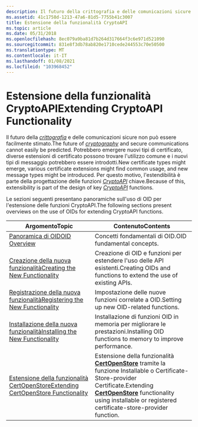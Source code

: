 ```yaml
---
description: Il futuro della crittografia e delle comunicazioni sicure non può essere facilmente stimato.
ms.assetid: 41c1758d-1213-47a6-81d5-7755b41c3007
title: Estensione della funzionalità CryptoAPI
ms.topic: article
ms.date: 05/31/2018
ms.openlocfilehash: 8ec079a9ba81d7b264d317664f3c6e971d521090
ms.sourcegitcommit: 831e8f3db78ab820e1710cede244553c70e50500
ms.translationtype: MT
ms.contentlocale: it-IT
ms.lasthandoff: 01/08/2021
ms.locfileid: "103968452"
---
```

# <a name="extending-cryptoapi-functionality"></a><span data-ttu-id="242c3-103">Estensione della funzionalità CryptoAPI</span><span class="sxs-lookup"><span data-stu-id="242c3-103">Extending CryptoAPI Functionality</span></span>

<span data-ttu-id="242c3-104">Il futuro della [*crittografia*](../secgloss/c-gly.md) e delle comunicazioni sicure non può essere facilmente stimato.</span><span class="sxs-lookup"><span data-stu-id="242c3-104">The future of [*cryptography*](../secgloss/c-gly.md) and secure communications cannot easily be predicted.</span></span> <span data-ttu-id="242c3-105">Potrebbero emergere nuovi tipi di certificato, diverse estensioni di certificato possono trovare l'utilizzo comune e i nuovi tipi di messaggio potrebbero essere introdotti.</span><span class="sxs-lookup"><span data-stu-id="242c3-105">New certificate types might emerge, various certificate extensions might find common usage, and new message types might be introduced.</span></span> <span data-ttu-id="242c3-106">Per questo motivo, l'estendibilità è parte della progettazione delle funzioni [*CryptoAPI*](../secgloss/c-gly.md) chiave.</span><span class="sxs-lookup"><span data-stu-id="242c3-106">Because of this, extensibility is part of the design of key [*CryptoAPI*](../secgloss/c-gly.md) functions.</span></span>

<span data-ttu-id="242c3-107">Le sezioni seguenti presentano panoramiche sull'uso di OID per l'estensione delle funzioni CryptoAPI.</span><span class="sxs-lookup"><span data-stu-id="242c3-107">The following sections present overviews on the use of OIDs for extending CryptoAPI functions.</span></span>



| <span data-ttu-id="242c3-108">Argomento</span><span class="sxs-lookup"><span data-stu-id="242c3-108">Topic</span></span>                                                                              | <span data-ttu-id="242c3-109">Contenuto</span><span class="sxs-lookup"><span data-stu-id="242c3-109">Contents</span></span>                                                                                                                            |
|------------------------------------------------------------------------------------|-------------------------------------------------------------------------------------------------------------------------------------|
| [<span data-ttu-id="242c3-110">Panoramica di OID</span><span class="sxs-lookup"><span data-stu-id="242c3-110">OID Overview</span></span>](oid-overview.md)                                                   | <span data-ttu-id="242c3-111">Concetti fondamentali di OID.</span><span class="sxs-lookup"><span data-stu-id="242c3-111">OID fundamental concepts.</span></span>                                                                                                           |
| [<span data-ttu-id="242c3-112">Creazione della nuova funzionalità</span><span class="sxs-lookup"><span data-stu-id="242c3-112">Creating the New Functionality</span></span>](creating-the-new-functionality.md)               | <span data-ttu-id="242c3-113">Creazione di OID e funzioni per estendere l'uso delle API esistenti.</span><span class="sxs-lookup"><span data-stu-id="242c3-113">Creating OIDs and functions to extend the use of existing APIs.</span></span>                                                                     |
| [<span data-ttu-id="242c3-114">Registrazione della nuova funzionalità</span><span class="sxs-lookup"><span data-stu-id="242c3-114">Registering the New Functionality</span></span>](registering-the-new-functionality.md)         | <span data-ttu-id="242c3-115">Impostazione delle nuove funzioni correlate a OID.</span><span class="sxs-lookup"><span data-stu-id="242c3-115">Setting up new OID-related functions.</span></span>                                                                                               |
| [<span data-ttu-id="242c3-116">Installazione della nuova funzionalità</span><span class="sxs-lookup"><span data-stu-id="242c3-116">Installing the New Functionality</span></span>](installing-the-new-functionality.md)           | <span data-ttu-id="242c3-117">Installazione di funzioni OID in memoria per migliorare le prestazioni.</span><span class="sxs-lookup"><span data-stu-id="242c3-117">Installing OID functions to memory to improve performance.</span></span>                                                                          |
| [<span data-ttu-id="242c3-118">Estensione della funzionalità CertOpenStore</span><span class="sxs-lookup"><span data-stu-id="242c3-118">Extending CertOpenStore Functionality</span></span>](extending-certopenstore-functionality.md) | <span data-ttu-id="242c3-119">Estensione della funzionalità [**CertOpenStore**](/windows/desktop/api/Wincrypt/nf-wincrypt-certopenstore) tramite la funzione Installable o Certificate-Store-provider Certificate.</span><span class="sxs-lookup"><span data-stu-id="242c3-119">Extending [**CertOpenStore**](/windows/desktop/api/Wincrypt/nf-wincrypt-certopenstore) functionality using installable or registered certificate-store-provider function.</span></span> |



 

 

 
